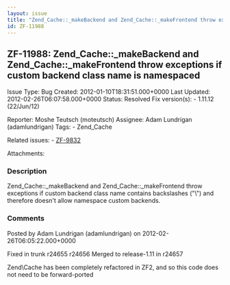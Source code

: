 ```yaml
---
layout: issue
title: "Zend_Cache::_makeBackend and Zend_Cache::_makeFrontend throw exceptions if custom backend class name is namespaced"
id: ZF-11988
---
```


ZF-11988: Zend\_Cache::\_makeBackend and Zend\_Cache::\_makeFrontend throw exceptions if custom backend class name is namespaced
--------------------------------------------------------------------------------------------------------------------------------

 Issue Type: Bug Created: 2012-01-10T18:31:51.000+0000 Last Updated: 2012-02-26T06:07:58.000+0000 Status: Resolved Fix version(s): - 1.11.12 (22/Jun/12)
 
 Reporter:  Moshe Teutsch (moteutsch)  Assignee:  Adam Lundrigan (adamlundrigan)  Tags: - Zend\_Cache
 
 Related issues: - [ZF-9832](/issues/browse/ZF-9832)
 
 Attachments: 
### Description

Zend\_Cache::\_makeBackend and Zend\_Cache::\_makeFrontend throw exceptions if custom backend class name contains backslashes ("\\") and therefore doesn't allow namespace custom backends.

 

 

### Comments

Posted by Adam Lundrigan (adamlundrigan) on 2012-02-26T06:05:22.000+0000

Fixed in trunk r24655 r24656 Merged to release-1.11 in r24657

Zend\\Cache has been completely refactored in ZF2, and so this code does not need to be forward-ported

 

 
